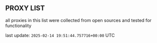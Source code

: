 ## PROXY LIST

all proxies in this list were collected from open sources and tested for functionality

last update: `2025-02-14 19:51:44.757716+00:00` UTC